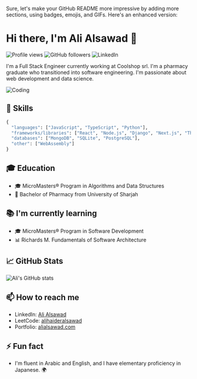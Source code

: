 Sure, let's make your GitHub README more impressive by adding more sections, using badges, emojis, and GIFs. Here's an enhanced version:

# Hi there, I'm Ali Alsawad 👋

![Profile views](https://gpvc.arturio.dev/alialsawad)
![GitHub followers](https://img.shields.io/github/followers/alialsawad?style=social)
![LinkedIn](https://img.shields.io/badge/-LinkedIn-blue?style=flat&logo=Linkedin&logoColor=white&link=https://www.linkedin.com/in/ali-al-sawad/)

I'm a Full Stack Engineer currently working at Coolshop srl. I'm a pharmacy graduate who transitioned into software engineering. I'm passionate about web development and data science.

![Coding](https://media.giphy.com/media/Y4ak9Ki2GZCbJxAnJD/giphy.gif)

## 🚀 Skills

```python
{
  "languages": ["JavaScript", "TypeScript", "Python"],
  "frameworks/libraries": ["React", "Node.js", "Django", "Next.js", "Three.js"],
  "databases": ["MongoDB", "SQLite", "PostgreSQL"],
  "other": ["WebAssembly"]
}
```

## 🎓 Education

- 🎓 MicroMasters® Program in Algorithms and Data Structures
- 💊 Bachelor of Pharmacy from University of Sharjah

## 📚 I'm currently learning

- 🎓 MicroMasters® Program in Software Development
- 📊 Richards M. Fundamentals of Software Architecture


## 📈 GitHub Stats

![Ali's GitHub stats](https://github-readme-stats.vercel.app/api?username=alialsawad&show_icons=true&theme=radical)

## 📫 How to reach me

- LinkedIn: [Ali Alsawad](https://www.linkedin.com/in/ali-al-sawad/)
- LeetCode: [alihaideralsawad](https://leetcode.com/alihaideralsawad/)
- Portfolio: [alialsawad.com](https://alialsawad.com/)

## ⚡ Fun fact

- I'm fluent in Arabic and English, and I have elementary proficiency in Japanese. 🌍
